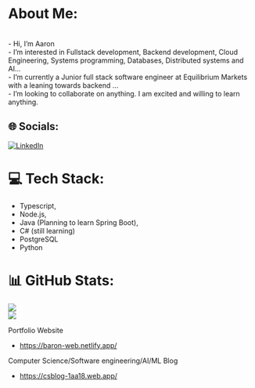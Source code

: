 # About Me:
<br> - Hi, I’m Aaron<br>    - I’m interested in Fullstack development, Backend development, Cloud Engineering, Systems programming, Databases, Distributed systems and AI...<br>    - I’m currently a Junior full stack software engineer at Equilibrium Markets with a leaning towards backend ...<br>   - I’m looking to collaborate on anything. I am excited and willing to learn anything.


## 🌐 Socials:
[![LinkedIn](https://img.shields.io/badge/LinkedIn-%230077B5.svg?logo=linkedin&logoColor=white)](https://linkedin.com/in/aaron-wan-ho-lam) 

# 💻 Tech Stack:
- Typescript,
- Node.js,
- Java (Planning to learn Spring Boot),
- C# (still learning)
- PostgreSQL
- Python
# 📊 GitHub Stats:
![](https://github-readme-stats.vercel.app/api?username=BAronHW&theme=dark&hide_border=false&include_all_commits=false&count_private=false)<br/>
![](https://github-readme-streak-stats.herokuapp.com/?user=BAronHW&theme=dark&hide_border=false)<br/>




<!-- Proudly created with GPRM ( https://gprm.itsvg.in ) -->

Portfolio Website
- https://baron-web.netlify.app/

Computer Science/Software engineering/AI/ML Blog
- https://csblog-1aa18.web.app/
<!---
BAronHW/BAronHW is a ✨ special ✨ repository because its `README.md` (this file) appears on your GitHub profile.
You can click the Preview link to take a look at your changes.
--->
